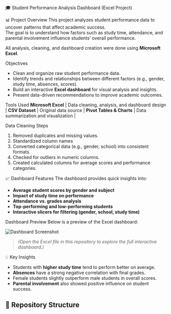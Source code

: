 🎓 Student Performance Analysis Dashboard (Excel Project)

📊 Project Overview
This project analyzes student performance data to uncover patterns that affect academic success.  
The goal is to understand how factors such as study time, attendance, and parental involvement influence students’ overall performance.  

All analysis, cleaning, and dashboard creation were done using **Microsoft Excel**.

Objectives
- Clean and organize raw student performance data.  
- Identify trends and relationships between different factors (e.g., gender, study time, absences, scores).  
- Build an interactive **Excel dashboard** for visual analysis and insights.  
- Present data-driven recommendations to improve academic outcomes.

Tools Used
**Microsoft Excel** | Data cleaning, analysis, and dashboard design |
**CSV Dataset** | Original data source |
**Pivot Tables & Charts** | Data summarization and visualization |

Data Cleaning Steps
1. Removed duplicates and missing values.  
2. Standardized column names
3. Converted categorical data (e.g., gender, school) into consistent formats.  
4. Checked for outliers in numeric columns.  
5. Created calculated columns for average scores and performance categories.

📈 Dashboard Features
The dashboard provides quick insights into:
- **Average student scores by gender and subject**
- **Impact of study time on performance**
- **Attendance vs. grades analysis**
- **Top-performing and low-performing students**
- **Interactive slicers for filtering (gender, school, study time)**



Dashboard Preview
Below is a preview of the Excel dashboard:

![Dashboard Screenshot](picture/Dashboard.png)


> *(Open the Excel file in this repository to explore the full interactive dashboard.)*

💡 Key Insights
- Students with **higher study time** tend to perform better on average.  
- **Absences** have a strong negative correlation with final grades.  
- Female students slightly outperform male students in overall scores.  
- **Parental involvement** also showed positive influence on student success.


## 📂 Repository Structure

